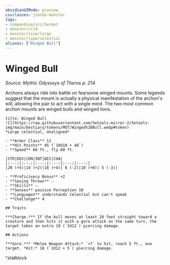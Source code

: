 ```yaml
---
obsidianUIMode: preview
cssclasses: json5e-monster
tags:
- compendium/src/5e/mot
- monster/cr/4
- monster/size/large
- monster/type/celestial
aliases: ["Winged Bull"]
---
```

# Winged Bull
*Source: Mythic Odysseys of Theros p. 214*  

Archons always ride into battle on fearsome winged mounts. Some legends suggest that the mount is actually a physical manifestation of the archon's will, allowing the pair to act with a single mind. The two most common archon mounts are winged bulls and winged lions.

```ad-statblock
title: Winged Bull
![](https://raw.githubusercontent.com/5etools-mirror-2/5etools-img/main/bestiary/tokens/MOT/Winged%20Bull.webp#token)
*Large celestial, Unaligned*

- **Armor Class** 12
- **Hit Points** 95 (`10d10 + 40`)
- **Speed** 60 ft., fly 60 ft.

|STR|DEX|CON|INT|WIS|CHA|
|:---:|:---:|:---:|:---:|:---:|:---:|
|20 (+5)|14 (+2)|18 (+4)| 6 (-2)|10 (+0)| 5 (-3)|

- **Proficiency Bonus** +2
- **Saving Throws** ⏤
- **Skills** ⏤
- **Senses** passive Perception 10
- **Languages** understands Celestial but can't speak
- **Challenge** 4

## Traits

***Charge.*** If the bull moves at least 20 feet straight toward a creature and then hits it with a gore attack on the same turn, the target takes an extra 19 (`3d12`) piercing damage.

## Actions

***Gore.*** *Melee Weapon Attack:* `+7` to hit, reach 5 ft., one target. *Hit:* 18 (`2d12 + 5`) piercing damage.
```
^statblock